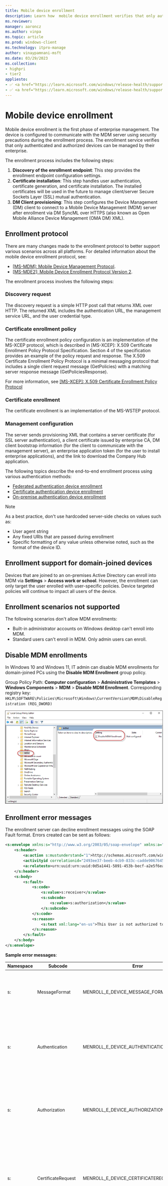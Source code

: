 ```yaml
---
title: Mobile device enrollment
description: Learn how  mobile device enrollment verifies that only authenticated and authorized devices can be managed by their enterprise.
ms.reviewer: 
manager: aaroncz
ms.author: vinpa
ms.topic: article
ms.prod: windows-client
ms.technology: itpro-manage
author: vinaypamnani-msft
ms.date: 03/29/2023
ms.collection:
- highpri
- tier2
appliesto:
- ✅ <a href="https://learn.microsoft.com/windows/release-health/supported-versions-windows-client" target="_blank">Windows 11</a>
- ✅ <a href="https://learn.microsoft.com/windows/release-health/supported-versions-windows-client" target="_blank">Windows 10</a>
---
```


# Mobile device enrollment

Mobile device enrollment is the first phase of enterprise management. The device is configured to communicate with the MDM server using security precautions during the enrollment process. The enrollment service verifies that only authenticated and authorized devices can be managed by their enterprise.

The enrollment process includes the following steps:

1. **Discovery of the enrollment endpoint**: This step provides the enrollment endpoint configuration settings.
1. **Certificate installation**: This step handles user authentication, certificate generation, and certificate installation. The installed certificates will be used in the future to manage client/server Secure Sockets Layer (SSL) mutual authentication.
1. **DM Client provisioning**: This step configures the Device Management (DM) client to connect to a Mobile Device Management (MDM) server after enrollment via DM SyncML over HTTPS (also known as Open Mobile Alliance Device Management (OMA DM) XML).

## Enrollment protocol

There are many changes made to the enrollment protocol to better support various scenarios across all platforms. For detailed information about the mobile device enrollment protocol, see:

- [[MS-MDM]: Mobile Device Management Protocol](/openspecs/windows_protocols/ms-mdm/33769a92-ac31-47ef-ae7b-dc8501f7104f).
- [[MS-MDE2]: Mobile Device Enrollment Protocol Version 2]( https://go.microsoft.com/fwlink/p/?LinkId=619347).

The enrollment process involves the following steps:

### Discovery request

The discovery request is a simple HTTP post call that returns XML over HTTP. The returned XML includes the authentication URL, the management service URL, and the user credential type.

### Certificate enrollment policy

The certificate enrollment policy configuration is an implementation of the MS-XCEP protocol, which is described in [MS-XCEP]: X.509 Certificate Enrollment Policy Protocol Specification. Section 4 of the specification provides an example of the policy request and response. The X.509 Certificate Enrollment Policy Protocol is a minimal messaging protocol that includes a single client request message (GetPolicies) with a matching server response message (GetPoliciesResponse).

For more information, see [\[MS-XCEP\]: X.509 Certificate Enrollment Policy Protocol](/openspecs/windows_protocols/ms-xcep/08ec4475-32c2-457d-8c27-5a176660a210)

### Certificate enrollment

The certificate enrollment is an implementation of the MS-WSTEP protocol.

### Management configuration

The server sends provisioning XML that contains a server certificate (for SSL server authentication), a client certificate issued by enterprise CA, DM client bootstrap information (for the client to communicate with the management server), an enterprise application token (for the user to install enterprise applications), and the link to download the Company Hub application.

The following topics describe the end-to-end enrollment process using various authentication methods:

- [Federated authentication device enrollment](federated-authentication-device-enrollment.md)
- [Certificate authentication device enrollment](certificate-authentication-device-enrollment.md)
- [On-premise authentication device enrollment](on-premise-authentication-device-enrollment.md)

> [!NOTE]
> As a best practice, don't use hardcoded server-side checks on values such as:
>
> - User agent string
> - Any fixed URIs that are passed during enrollment
> - Specific formatting of any value unless otherwise noted, such as the format of the device ID.

## Enrollment support for domain-joined devices

Devices that are joined to an on-premises Active Directory can enroll into MDM via **Settings** > **Access work or school**. However, the enrollment can only target the user enrolled with user-specific policies. Device targeted policies will continue to impact all users of the device.

## Enrollment scenarios not supported

The following scenarios don't allow MDM enrollments:

- Built-in administrator accounts on Windows desktop can't enroll into MDM.
- Standard users can't enroll in MDM. Only admin users can enroll.

## Disable MDM enrollments

In Windows 10 and Windows 11, IT admin can disable MDM enrollments for domain-joined PCs using the **Disable MDM Enrollment** group policy.

Group Policy Path: **Computer configuration** > **Administrative Templates** > **Windows Components** > **MDM** > **Disable MDM Enrollment**.
Corresponding registry key: `HKLM\SOFTWARE\Policies\Microsoft\Windows\CurrentVersion\MDM\DisableRegistration (REG_DWORD)`

![Disable MDM enrollment policy in GP Editor.](images/mdm-enrollment-disable-policy.png)

## Enrollment error messages

The enrollment server can decline enrollment messages using the SOAP Fault format. Errors created can be sent as follows:

```xml
<s:envelope xmlns:s="http://www.w3.org/2003/05/soap-envelope" xmlns:a="http://www.w3.org/2005/08/addressing">
    <s:header>
        <a:action s:mustunderstand="1">http://schemas.microsoft.com/windows/pki/2009/01/enrollment/rstrc/wstep</a:action>
        <activityid correlationid="2493ee37-beeb-4cb9-833c-cadde9067645" xmlns="http://schemas.microsoft.com/2004/09/servicemodel/diagnostics">2493ee37-beeb-4cb9-833c-cadde9067645</activityid>
        <a:relatesto>urn:uuid:urn:uuid:0d5a1441-5891-453b-becf-a2e5f6ea3749</a:relatesto>
    </s:header>
    <s:body>
        <s:fault>
            <s:code>
                <s:value>s:receiver</s:value>
                <s:subcode>
                    <s:value>s:authorization</s:value>
                </s:subcode>
            </s:code>
            <s:reason>
                <s:text xml:lang="en-us">This User is not authorized to enroll</s:text>
            </s:reason>
        </s:fault>
    </s:body>
</s:envelope>
```

**Sample error messages**:

| Namespace | Subcode              | Error                                     | Description                                                                                                                                          | HRESULT  |
|-----------|----------------------|-------------------------------------------|------------------------------------------------------------------------------------------------------------------------------------------------------|----------|
| s:        | MessageFormat        | MENROLL_E_DEVICE_MESSAGE_FORMAT_ERROR     | Invalid message from the Mobile Device Management (MDM) server.                                                                                      | 80180001 |
| s:        | Authentication       | MENROLL_E_DEVICE_AUTHENTICATION_ERROR     | The Mobile Device Management (MDM) server failed to authenticate the user. Try again or contact your system administrator.                           | 80180002 |
| s:        | Authorization        | MENROLL_E_DEVICE_AUTHORIZATION_ERROR      | The user isn't authorized to enroll to Mobile Device Management (MDM). Try again or contact your system administrator.                               | 80180003 |
| s:        | CertificateRequest   | MENROLL_E_DEVICE_CERTIFICATEREQUEST_ERROR | The user has no permission for the certificate template or the certificate authority is unreachable. Try again or contact your system administrator. | 80180004 |
| s:        | EnrollmentServer     | MENROLL_E_DEVICE_CONFIGMGRSERVER_ERROR    | The Mobile Device Management (MDM) server encountered an error. Try again or contact your system administrator.                                      | 80180005 |
| a:        | InternalServiceFault | MENROLL_E_DEVICE_INTERNALSERVICE_ERROR    | There was an unhandled exception on the Mobile Device Management (MDM) server. Try again or contact your system administrator.                       | 80180006 |
| a:        | InvalidSecurity      | MENROLL_E_DEVICE_INVALIDSECURITY_ERROR    | The Mobile Device Management (MDM) server was not able to validate your account. Try again or contact your system administrator.                     | 80180007 |

In Windows 10, version 1507, `deviceenrollmentserviceerror` element was added. Here's an example:

```xml
<s:envelope xmlns:s="http://www.w3.org/2003/05/soap-envelope" xmlns:a="http://www.w3.org/2005/08/addressing">
    <s:header>
        <a:action s:mustunderstand="1">http://schemas.microsoft.com/windows/pki/2009/01/enrollment/rstrc/wstep</a:action>
        <activityid correlationid="2493ee37-beeb-4cb9-833c-cadde9067645" xmlns="http://schemas.microsoft.com/2004/09/servicemodel/diagnostics">2493ee37-beeb-4cb9-833c-cadde9067645</activityid>
        <a:relatesto>urn:uuid:urn:uuid:0d5a1441-5891-453b-becf-a2e5f6ea3749</a:relatesto>
    </s:header>
    <s:body>
        <s:fault>
            <s:code>
                <s:value>s:receiver</s:value>
                <s:subcode>
                    <s:value>s:authorization</s:value>
                </s:subcode>
            </s:code>
            <s:reason>
                <s:text xml:lang="en-us">device cap reached</s:text>
            </s:reason>
            <s:detail>
                <deviceenrollmentserviceerror xmlns="http://schemas.microsoft.com/windows/pki/2009/01/enrollment">
                    <errortype>devicecapreached</errortype>
                    <message>device cap reached</message>
                    <traceid>2493ee37-beeb-4cb9-833c-cadde9067645</traceid>
                </deviceenrollmentserviceerror>
            </s:detail>
        </s:fault>
    </s:body>
</s:envelope>
```

**Sample error messages**:

| Subcode               | Error                           | Description                                                                                                                                                | HRESULT  |
|-----------------------|---------------------------------|------------------------------------------------------------------------------------------------------------------------------------------------------------|----------|
| DeviceCapReached      | MENROLL_E_DEVICECAPREACHED      | The account has too many devices enrolled to Mobile Device Management (MDM). Delete or unenroll old devices to fix this error.                             | 80180013 |
| DeviceNotSupported    | MENROLL_E_DEVICENOTSUPPORTED    | The Mobile Device Management (MDM) server doesn't support this platform or version, consider upgrading your device.                                        | 80180014 |
| NotSupported          | MENROLL_E_NOT_SUPPORTED         | Mobile Device Management (MDM) is generally not supported for this device.                                                                                 | 80180015 |
| NotEligibleToRenew    | MENROLL_E_NOTELIGIBLETORENEW    | The device is attempting to renew the Mobile Device Management (MDM) certificate, but the server rejected the request. Check renew schedule on the device. | 80180016 |
| InMaintenance         | MENROLL_E_INMAINTENANCE         | The Mobile Device Management (MDM) server states your account is in maintenance, try again later.                                                          | 80180017 |
| UserLicense           | MENROLL_E_USER_LICENSE          | There was an error with your Mobile Device Management (MDM) user license. Contact your system administrator.                                               | 80180018 |
| InvalidEnrollmentData | MENROLL_E_ENROLLMENTDATAINVALID | The Mobile Device Management (MDM) server rejected the enrollment data. The server may not be configured correctly.                                        | 80180019 |

TraceID is a freeform text node that is logged. It should identify the server side state for this enrollment attempt. This information may be used by support to look up why the server declined the enrollment.

## Related topics

- [MDM enrollment of Windows-based devices](mdm-enrollment-of-windows-devices.md)
- [Federated authentication device enrollment](federated-authentication-device-enrollment.md)
- [Certificate authentication device enrollment](certificate-authentication-device-enrollment.md)
- [On-premise authentication device enrollment](on-premise-authentication-device-enrollment.md)

